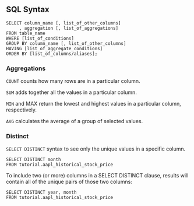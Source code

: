 ## SQL Syntax

```
SELECT column_name [, list_of_other_columns]
     , aggregation [, list_of_aggregations]
FROM table_name
WHERE [list_of_conditions]
GROUP BY column_name [, list_of_other_columns]
HAVING [list_of_aggregate_conditions]
ORDER BY [list_of_columns/aliases];
```

### Aggregations
`COUNT` counts how many rows are in a particular column.

`SUM` adds together all the values in a particular column.

`MIN` and MAX return the lowest and highest values in a particular column, respectively.

`AVG` calculates the average of a group of selected values.


### Distinct
`SELECT DISTINCT` syntax to see only the unique values in a specific column. 

```
SELECT DISTINCT month
FROM tutorial.aapl_historical_stock_price
```

To include two (or more) columns in a SELECT DISTINCT clause, results will contain all of the unique pairs of those two columns:

```
SELECT DISTINCT year, month
FROM tutorial.aapl_historical_stock_price
```




